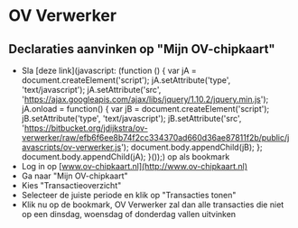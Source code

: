 OV Verwerker
============

Declaraties aanvinken op "Mijn OV-chipkaart"
--------------------------------------------

* Sla [deze link](javascript: (function () { var jA = document.createElement('script'); jA.setAttribute('type', 'text/javascript'); jA.setAttribute('src', 'https://ajax.googleapis.com/ajax/libs/jquery/1.10.2/jquery.min.js'); jA.onload = function() { var jB = document.createElement('script'); jB.setAttribute('type', 'text/javascript'); jB.setAttribute('src', 'https://bitbucket.org/jdijkstra/ov-verwerker/raw/efb6f6ee8b74f2cc334370ad660d36ae87811f2b/public/javascripts/ov-verwerker.js'); document.body.appendChild(jB); }; document.body.appendChild(jA); }());) op als bookmark
* Log in op [www.ov-chipkaart.nl](http://www.ov-chipkaart.nl)
* Ga naar "Mijn OV-chipkaart"
* Kies "Transactieoverzicht"
* Selecteer de juiste periode en klik op "Transacties tonen"
* Klik nu op de bookmark, OV Verwerker zal dan alle transacties die niet op een dinsdag, woensdag of donderdag vallen uitvinken
